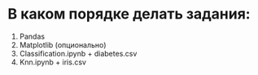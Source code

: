 # В каком порядке делать задания:
1. Pandas
2. Matplotlib (опционально)
3. Classification.ipynb + diabetes.csv
4. Knn.ipynb + iris.csv

